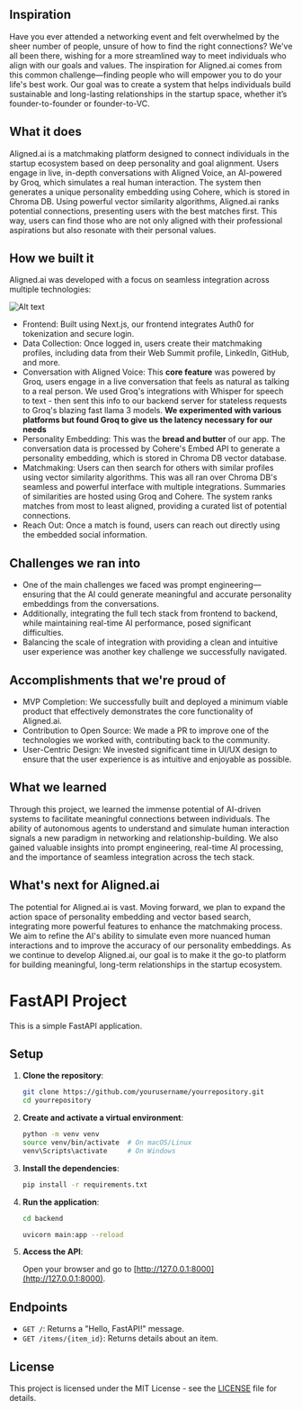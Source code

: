 ## Inspiration
Have you ever attended a networking event and felt overwhelmed by the sheer number of people, unsure of how to find the right connections? We've all been there, wishing for a more streamlined way to meet individuals who align with our goals and values. The inspiration for Aligned.ai comes from this common challenge—finding people who will empower you to do your life's best work. Our goal was to create a system that helps individuals build sustainable and long-lasting relationships in the startup space, whether it’s founder-to-founder or founder-to-VC.

## What it does
Aligned.ai is a matchmaking platform designed to connect individuals in the startup ecosystem based on deep personality and goal alignment. Users engage in live, in-depth conversations with Aligned Voice, an AI-powered by Groq, which simulates a real human interaction. The system then generates a unique personality embedding using Cohere, which is stored in Chroma DB. Using powerful vector similarity algorithms, Aligned.ai ranks potential connections, presenting users with the best matches first. This way, users can find those who are not only aligned with their professional aspirations but also resonate with their personal values.

## How we built it
Aligned.ai was developed with a focus on seamless integration across multiple technologies:

![Alt text](https://d112y698adiu2z.cloudfront.net/photos/production/software_photos/003/026/013/datas/original.png)

- Frontend: Built using Next.js, our frontend integrates Auth0 for tokenization and secure login.
- Data Collection: Once logged in, users create their matchmaking profiles, including data from their Web Summit profile, LinkedIn, GitHub, and more.
- Conversation with Aligned Voice: This **core feature** was powered by Groq, users engage in a live conversation that feels as natural as talking to a real person. We used Groq's integrations with Whisper for speech to text - then sent this info to our backend server for stateless requests to Groq's blazing fast llama 3 models. __We experimented with various platforms but found Groq to give us the latency necessary for our needs__
- Personality Embedding: This was the **bread and butter** of our app. The conversation data is processed by Cohere's Embed API to generate a personality embedding, which is stored in Chroma DB vector database.
- Matchmaking: Users can then search for others with similar profiles using vector similarity algorithms. This was all ran over Chroma DB's seamless and powerful interface with multiple integrations. Summaries of similarities are hosted using Groq and Cohere. The system ranks matches from most to least aligned, providing a curated list of potential connections.
- Reach Out: Once a match is found, users can reach out directly using the embedded social information.


## Challenges we ran into
- One of the main challenges we faced was prompt engineering—ensuring that the AI could generate meaningful and accurate personality embeddings from the conversations. 
- Additionally, integrating the full tech stack from frontend to backend, while maintaining real-time AI performance, posed significant difficulties.
- Balancing the scale of integration with providing a clean and intuitive user experience was another key challenge we successfully navigated.

## Accomplishments that we're proud of
- MVP Completion: We successfully built and deployed a minimum viable product that effectively demonstrates the core functionality of Aligned.ai.
- Contribution to Open Source: We made a PR to improve one of the technologies we worked with, contributing back to the community.
- User-Centric Design: We invested significant time in UI/UX design to ensure that the user experience is as intuitive and enjoyable as possible.

## What we learned
Through this project, we learned the immense potential of AI-driven systems to facilitate meaningful connections between individuals. The ability of autonomous agents to understand and simulate human interaction signals a new paradigm in networking and relationship-building. We also gained valuable insights into prompt engineering, real-time AI processing, and the importance of seamless integration across the tech stack.

## What's next for Aligned.ai
The potential for Aligned.ai is vast. Moving forward, we plan to expand the action space of personality embedding and vector based search, integrating more powerful features to enhance the matchmaking process. We aim to refine the AI's ability to simulate even more nuanced human interactions and to improve the accuracy of our personality embeddings. As we continue to develop Aligned.ai, our goal is to make it the go-to platform for building meaningful, long-term relationships in the startup ecosystem.


# FastAPI Project

This is a simple FastAPI application.

## Setup

1. **Clone the repository**:

    ```bash
    git clone https://github.com/yourusername/yourrepository.git
    cd yourrepository
    ```

2. **Create and activate a virtual environment**:

    ```bash
    python -m venv venv
    source venv/bin/activate  # On macOS/Linux
    venv\Scripts\activate     # On Windows
    ```

3. **Install the dependencies**:

    ```bash
    pip install -r requirements.txt
    ```

4. **Run the application**:
    ```bash
    cd backend
    ```
    
    ```bash
    uvicorn main:app --reload
    ```

5. **Access the API**:

   Open your browser and go to [http://127.0.0.1:8000](http://127.0.0.1:8000).

## Endpoints

- `GET /`: Returns a "Hello, FastAPI!" message.
- `GET /items/{item_id}`: Returns details about an item.

## License

This project is licensed under the MIT License - see the [LICENSE](LICENSE) file for details.
